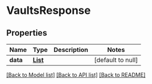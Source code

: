 # VaultsResponse
## Properties

| Name | Type | Description | Notes |
|------------ | ------------- | ------------- | -------------|
| **data** | [**List**](Vault.md) |  | [default to null] |

[[Back to Model list]](../README.md#documentation-for-models) [[Back to API list]](../README.md#documentation-for-api-endpoints) [[Back to README]](../README.md)

